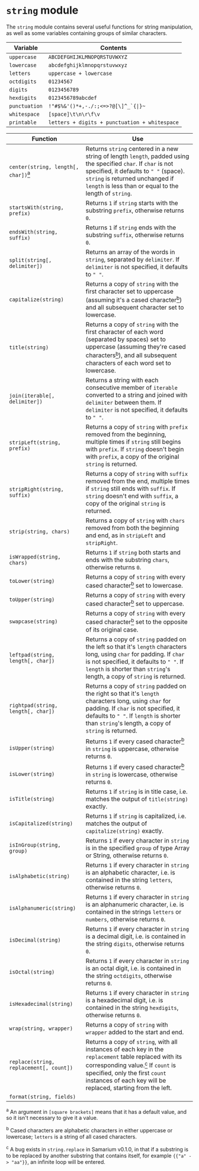 # `string` module

The `string` module contains several useful functions for string manipulation, as well as some variables containing groups of similar characters.

Variable      | Contents
---           | ---
`uppercase`   | `ABCDEFGHIJKLMNOPQRSTUVWXYZ`
`lowercase`   | `abcdefghijklmnopqrstuvwxyz`
`letters`     | `uppercase + lowercase`
`octdigits`   | `01234567`
`digits`      | `0123456789`
`hexdigits`   | `0123456789abcdef`
`punctuation` | ``!"#$%&'()*+,-./:;<=>?@[\]^_`{\|}~``
`whitespace`  | `[space]\t\n\r\f\v`
`printable`   | `letters + digits + punctuation + whitespace`

Function                                                       | Use
---                                                            | ---
`center(string, length[, char])`[<sup>a</sup>](#note-a) | Returns `string` centered in a new string of length `length`, padded using the specified `char`. If `char` is not specified, it defaults to `" "` (space). `string` is returned unchanged if `length` is less than or equal to the length of `string`.
`startsWith(string, prefix)`                                   | Returns `1` if `string` starts with the substring `prefix`, otherwise returns `0`.
`endsWith(string, suffix)`                                     | Returns `1` if `string` ends with the substring `suffix`, otherwise returns `0`.
`split(string[, delimiter])`                                   | Returns an array of the words in `string`, separated by `delimiter`. If `delimiter` is not specified, it defaults to `" "`.
`capitalize(string)`                                           | Returns a copy of `string` with the first character set to uppercase (assuming it's a cased character[<sup>b</sup>](#note-b)) and all subsequent character set to lowercase.
`title(string)`                                                | Returns a copy of `string` with the first character of each word (separated by spaces) set to uppercase (assuming they're cased characters[<sup>b</sup>](#note-b)), and all subsequent characters of each word set to lowercase.
`join(iterable[, delimiter])`                                  | Returns a string with each consecutive member of `iterable` converted to a string and joined with `delimiter` between them. If `delimiter` is not specified, it defaults to `" "`.
`stripLeft(string, prefix)`                                    | Returns a copy of `string` with `prefix` removed from the beginning, multiple times if `string` still begins with `prefix`. If `string` doesn't begin with `prefix`, a copy of the original `string` is returned.
`stripRight(string, suffix)`                                   | Returns a copy of `string` with `suffix` removed from the end, multiple times if `string` still ends with `suffix`. If `string` doesn't end with `suffix`, a copy of the original `string` is returned.
`strip(string, chars)`                                         | Returns a copy of `string` with `chars` removed from both the beginning and end, as in `stripLeft` and `stripRight`.
`isWrapped(string, chars)`                                     | Returns `1` if `string` both starts and ends with the substring `chars`, otherwise returns `0`.
`toLower(string)`                                              | Returns a copy of `string` with every cased character[<sup>b</sup>](#note-b) set to lowercase.
`toUpper(string)`                                              | Returns a copy of `string` with every cased character[<sup>b</sup>](#note-b) set to uppercase.
`swapcase(string)`                                             | Returns a copy of `string` with every cased character[<sup>b</sup>](#note-b) set to the opposite of its original case.
`leftpad(string, length[, char])`                              | Returns a copy of `string` padded on the left so that it's `length` characters long, using `char` for padding. If `char` is not specified, it defaults to `" "`. If `length` is shorter than `string`'s length, a copy of `string` is returned.
`rightpad(string, length[, char])`                             | Returns a copy of `string` padded on the right so that it's `length` characters long, using `char` for padding. If `char` is not specified, it defaults to `" "`. If `length` is shorter than `string`'s length, a copy of `string` is returned.
`isUpper(string)`                                              | Returns `1` if every cased character[<sup>b</sup>](#note-b) in `string` is uppercase, otherwise returns `0`.
`isLower(string)`                                              | Returns `1` if every cased character[<sup>b</sup>](#note-b) in `string` is lowercase, otherwise returns `0`.
`isTitle(string)`                                              | Returns `1` if `string` is in title case, i.e. matches the output of `title(string)` exactly.
`isCapitalized(string)`                                        | Returns `1` if `string` is capitalized, i.e. matches the output of `capitalize(string)` exactly.
`isInGroup(string, group)`                                     | Returns `1` if every character in `string` is in the specified `group` of type Array or String, otherwise returns `0`.
`isAlphabetic(string)`                                         | Returns `1` if every character in `string` is an alphabetic character, i.e. is contained in the string `letters`, otherwise returns `0`.
`isAlphanumeric(string)`                                       | Returns `1` if every character in `string` is an alphanumeric character, i.e. is contained in the strings `letters` or `numbers`, otherwise returns `0`.
`isDecimal(string)`                                            | Returns `1` if every character in `string` is a decimal digit, i.e. is contained in the string `digits`, otherwise returns `0`.
`isOctal(string)`                                              | Returns `1` if every character in `string` is an octal digit, i.e. is contained in the string `octdigits`, otherwise returns `0`.
`isHexadecimal(string)`                                        | Returns `1` if every character in `string` is a hexadecimal digit, i.e. is contained in the string `hexdigits`, otherwise returns `0`.
`wrap(string, wrapper)`                                        | Returns a copy of `string` with `wrapper` added to the start and end.
`replace(string, replacement[, count])`                        | Returns a copy of `string`, with all instances of each key in the `replacement` table replaced with its corresponding value.[<sup>c</sup>](#note-c) If `count` is specified, only the first `count` instances of each key will be replaced, starting from the left.
`format(string, fields)`                                       | 

<sup id="note-a">a</sup> An argument in `[square brackets]` means that it has a default value, and so it isn't necessary to give it a value.

<sup id="note-b">b</sup> Cased characters are alphabetic characters in either uppercase or lowercase; `letters` is a string of all cased characters.

<sup id="note-c">c</sup> A bug exists in `string.replace` in Samarium v0.1.0, in that if a substring is to be replaced by another substring that contains itself, for example `{{"a" -> "aa"}}`, an infinite loop will be entered.
